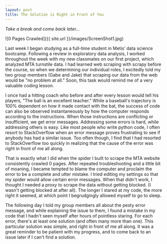 ```yaml
---
layout: post
title: The Solution is Right in Front of You
---
```


*Take a break and come back later...*

![0 Pages Crawled]({{ site.url }}/images/ScreenShot1.jpg)

Last week I began studying as a full-time student in Metis’ data science bootcamp. Following a review in exploratory data analysis, I worked throughout the week with my new classmates on our first project, which analyzed MTA turnstile data. I had learned web scraping with scrapy before the course, so when we determining our individual roles, I excitedly told my two group members (Gabe and Jake) that scraping our data from the web would be "no problem at all." Soon, this task would remind me of a very valuable coding lesson.

I once had a hitting coach who before and after every lesson would tell his players, "The ball is an excellent teacher." While a baseball's trajectory is 100% dependent on how it made contact with the bat, the success of code can also be observed instantaneously by how the computer responds according to the instructions. When those instructions are conflicting or insufficient, we get error messages. Addressing some errors is hard, while addressing others is easy. Like most people who write python code, I often resort to StackOverflow when an error message proves frustrating to see if anybody has had a similar issue. Too often though, I find that I had resorted to StackOverflow too quickly in realizing that the cause of the error was right in front of me all along.

That is exactly what I did when the spider I built to scrape the MTA website consistently crawled 0 pages. After repeated troubleshooting and a little bit of moaning, I became tempted to blame the computer and proclaim the error to be a complete and utter mistake. I tried editing my settings so that my spider would allow certain error messages. When that didn't work, I thought I needed a proxy to scrape the data without getting blocked. (I wasn't getting blocked at after all). The longer I stared at my code, the more right it seemed, at which point I begrudgingly allowed myself to go to sleep.

The following day I told my group members all about the pesty error message, and while explaining the issue to them, I found a mistake in my code that I hadn't seen myself after hours of pointless staring. For each error, there's at least one solution (and often many more than one). This particular solution was simple, and right in front of me all along. It was a great reminder to be patient with my progress, and to come back to an issue later if I can't find a solution.
